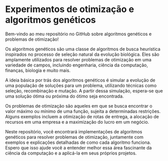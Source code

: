 # Experimentos de otimização e algoritmos genéticos

Bem-vindo ao meu repositório no GitHub sobre algoritmos genéticos e problemas de otimização!

Os algoritmos genéticos são uma classe de algoritmos de busca heurística inspirados no processo de seleção natural da evolução biológica. Eles são amplamente utilizados para resolver problemas de otimização em uma variedade de campos, incluindo engenharia, ciência da computação, finanças, biologia e muito mais.

A ideia básica por trás dos algoritmos genéticos é simular a evolução de uma população de soluções para um problema, utilizando técnicas como seleção, recombinação e mutação. A partir dessa simulação, espera-se que uma solução ótima ou próxima do ótimo seja encontrada.

Os problemas de otimização são aqueles em que se busca encontrar o valor máximo ou mínimo de uma função, sujeita a determinadas restrições. Alguns exemplos incluem a otimização de rotas de entrega, a alocação de recursos em uma empresa e a maximização do lucro em um negócio.

Neste repositório, você encontrará implementações de algoritmos genéticos para resolver problemas de otimização, juntamente com exemplos e explicações detalhadas de como cada algoritmo funciona. Espero que isso ajude você a entender melhor essa área fascinante da ciência da computação e a aplicá-la em seus próprios projetos.
